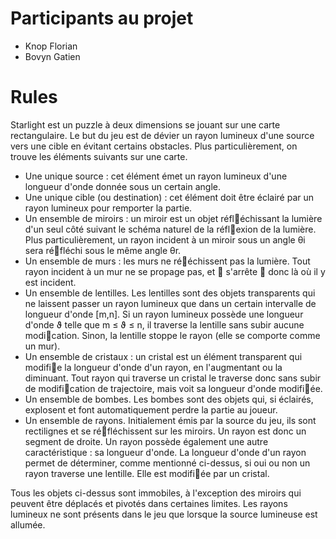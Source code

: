 <h1>Participants au projet</h1>

<ul>
    <li>Knop Florian</li>
    <li>Bovyn Gatien</li>
</ul>



<h1>Rules</h1>

Starlight est un puzzle à deux dimensions se jouant sur une carte rectangulaire. 
Le but du jeu est de dévier un rayon lumineux d'une source vers
une cible en évitant certains obstacles. Plus particulièrement, on trouve les
éléments suivants sur une carte.

<ul>
<li> 
Une unique source : cet élément émet un rayon 
lumineux d'une longueur d'onde donnée sous un certain angle.
</li>
<li>Une unique cible (ou destination) : cet élément doit être éclairé par un
rayon lumineux pour remporter la partie.
</li>
<li>
Un ensemble de miroirs : un miroir est un objet réfléchissant la lumière
d'un seul côté suivant le schéma naturel de la réflexion de la lumière.
Plus particulièrement, un rayon incident à un miroir sous un angle &#x3b8;i
sera réfléchi sous le même angle &#x3b8;r.
</li>
<li>
Un ensemble de
murs
: les murs ne rééchissent pas la lumière. Tout
rayon incident à un mur ne se propage pas, et  s'arrête  donc là où
il y est incident.
</li>
<li>
Un ensemble de lentilles. Les lentilles sont des objets transparents qui
ne laissent passer un rayon lumineux que dans un certain intervalle de
longueur d'onde [m,n].
Si un rayon lumineux possède une longueur d'onde &#x3d1;
telle que m &#x2264; &#x3d1;  &#x2264; n, il traverse la lentille sans subir aucune
modication. Sinon, la lentille stoppe le rayon (elle se comporte comme
un mur).
</li>
<li>
Un ensemble de cristaux : un cristal est un élément transparent qui
modifie la longueur d'onde d'un rayon, en l'augmentant ou la diminuant.
Tout rayon qui traverse un cristal le traverse donc sans subir de
modification de trajectoire, mais voit sa longueur d'onde modifiée.
</li>
<li>
Un ensemble de bombes. Les bombes sont des objets qui, si éclairés,
explosent et font automatiquement perdre la partie au joueur.
</li>
<li> 
Un ensemble de rayons. Initialement émis par la source du jeu, ils
sont rectilignes et se réfléchissent sur les miroirs. Un rayon est donc un
segment de droite. 
Un rayon possède également une autre caractéristique : sa
longueur d'onde. La longueur d'onde d'un rayon permet de déterminer,
comme mentionné ci-dessus, si oui ou non un rayon traverse une lentille.
Elle est modifiée par un cristal.
</li>
</ul>
Tous les objets ci-dessus sont immobiles, à l'exception des miroirs qui
peuvent être déplacés et pivotés dans certaines limites.
Les rayons lumineux ne sont présents dans le jeu que lorsque la source lumineuse
est allumée.